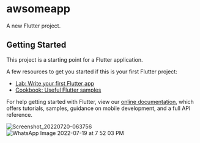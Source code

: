 # awsomeapp

A new Flutter project.

## Getting Started

This project is a starting point for a Flutter application.

A few resources to get you started if this is your first Flutter project:

- [Lab: Write your first Flutter app](https://flutter.dev/docs/get-started/codelab)
- [Cookbook: Useful Flutter samples](https://flutter.dev/docs/cookbook)

For help getting started with Flutter, view our
[online documentation](https://flutter.dev/docs), which offers tutorials,
samples, guidance on mobile development, and a full API reference.


![Screenshot_20220720-063756](https://user-images.githubusercontent.com/53431062/179887185-0157e906-a8cb-4ba7-9846-7ad14c9f0505.png)
![WhatsApp Image 2022-07-19 at 7 52 03 PM](https://user-images.githubusercontent.com/53431062/179887228-0a0bbbe6-b0ac-4718-9b20-7dc5b5f8e09c.jpeg)
